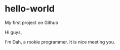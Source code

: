 # hello-world
My first project on Github

Hi guys,

I'm Dah, a rookie programmer. It is nice meeting you.

